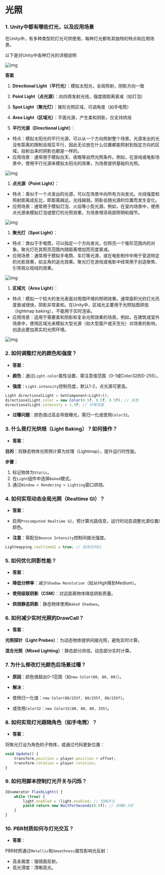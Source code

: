 # 光照

### 1. Unity中都有哪些灯光，以及应用场景

在Unity中，有多种类型的灯光可供使用，每种灯光都有其独特的特点和应用场景。

以下是对Unity中各种灯光的详细说明

![img](assets/1717649902127-8ec59e8b-2f27-4909-bedd-359927ff2a83.png)

**答案**

1. **Directional Light（平行光）**：模拟太阳光，全局照射，阴影方向一致
2. **Point Light（点光源）**：向四周发射光线，强度随距离衰减（如灯泡）
3. **Spot Light（聚光灯）**：锥形光照区域，可调角度（如手电筒）
4. **Area Light（区域光）**：平面光源，产生柔和阴影，仅支持烘焙

1. **平行光源（Directional Light）**：

- 特点：模拟太阳光的平行光源，可以从一个方向照射整个场景。光源发出的光没有距离的限制且相互平行，因此无论放在什么位置都能照射到指定方向的区域，投射出来的阴影也都是一样的。
- 应用场景：通常用于模拟白天、夜晚等自然光照条件。例如，在游戏或电影场景中，使用平行光源来模拟太阳光的效果，为场景提供基础的光照。

![img](assets/1717650049905-8c199c23-853c-47a1-a45a-bb0897e542c7.png)

1. **点光源（Point Light）**：

- 特点：类似于一个点发出的光源，可以在场景中向所有方向发光。光线强度和照射距离成反比，即距离越远，光线越弱。阴影会随光源的位置而发生变化。
- 应用场景：通常用于模拟灯泡、火焰等小型光源。例如，在室内场景中，使用点光源来模拟灯泡或壁灯的光照效果，为场景增添局部照明和细节。

![img](assets/1717650083266-0dc5f27e-d91f-4016-baa5-986dfc80ea26.png)

1. **聚光灯（Spot Light）**：

- 特点：类似于手电筒，可以指定一个方向发光，仅照亮一个锥形范围内的对象。聚光灯在其照亮范围内随距离增加而亮度衰减。
- 应用场景：通常用于模拟手电筒、车灯等光源，或在电影制作中用于营造特定的光影效果，如主角的追光效果。聚光灯在游戏或电影中经常用于创造聚焦、引导观众视线的效果。

![img](assets/1717650118601-a446a472-52a7-4a7a-9d01-44ba7718c6e3.png)

1. **区域光（Area Light）**：

- 特点：模拟一个较大的发光表面对周围环境的照明效果。通常面积光的灯光亮度衰减很快，阴影非常柔和。在Unity中，区域光主要用于光照贴图烘焙（lightmap baking），不能用于实时渲染。
- 应用场景：适用于需要柔和阴影和复杂光照效果的场景。例如，在建筑或室外场景中，使用区域光来模拟大型光源（如大型窗户或天空光）对场景的影响，创造出更加真实的光照环境。

![img](assets/1717650175289-79a46359-aaf6-48c7-a0c2-37c11eaecf98.png)

### 2. 如何调整灯光的颜色和强度？

- **答案**： 

- **颜色**：通过`Light.color`属性设置，需注意值范围（0-1或Color32的0-255）。
- **强度**：`Light.intensity`控制亮度，默认1-2，点光源可更高。

```js
Light directionalLight = GetComponent<Light>();
directionalLight.color = new Color(0.5f, 0.5f, 0.5f); // 灰色
directionalLight.intensity = 1.5f; // 中等亮度
```

- **过曝问题**：颜色值过高会导致曝光，需归一化或使用`Color32`。

### 3. 什么是灯光烘焙（Light Baking）？如何操作？

- **答案**： 

**目的**：将静态物体光照预计算为纹理（Lightmap），提升运行时性能。

**步骤**： 

1. 标记物体为`Static`。
2. 在`Light`组件中选择`Baked`模式。
3. 通过`Window > Rendering > Lighting`窗口烘焙。

### 4. 如何实现动态全局光照（Realtime GI）？

- **答案**： 

- 启用`Precomputed Realtime GI`，预计算光路信息，运行时动态调整光源位置/颜色。
- **注意**：需配合`Bounce Intensity`控制间接光强度。

```js
Lightmapping.realtimeGI = true; // 启用实时GI
```

### 5. 如何优化阴影性能？

- **答案**： 

- **降低分辨率**：减少`Shadow Resolution`（如从High降到Medium）。
- **使用级联阴影（CSM）**：对远距离物体降低阴影质量。
- **烘焙静态阴影**：静态物体使用`Baked Shadows`。

### 6. 如何减少实时光照的DrawCall？

- **答案**： 

**光照探针（Light Probes）**：为动态物体提供间接光照，避免实时计算。

**混合光照（Mixed Lighting）**：静态部分烘焙，动态部分实时计算。

### 7. 为什么修改灯光颜色后场景过曝？

- **原因**：颜色值超出0-1范围（如`new Color(80, 80, 80)`）。
- **解决**： 

- 使用归一化值：`new Color(80/255f, 80/255f, 80/255f)`。
- 或改用`Color32`：`new Color32(80, 80, 80, 255)`。

### 8. 如何实现灯光跟随角色（如手电筒）？

- **答案**： 

将聚光灯设为角色的子物体，或通过代码更新位置： 

```js
void Update() {
    transform.position = player.position + offset;
    transform.rotation = player.rotation;
}
```

### 9. 如何用脚本控制灯光开关与闪烁？

```js
IEnumerator FlashLight() {
    while (true) {
        light.enabled = !light.enabled; // 切换开关
        yield return new WaitForSeconds(0.5f); // 间隔0.5秒
    }
}
```

### 10. PBR材质如何与灯光交互？

- **答案**： 

PBR材质通过`Metallic`和`Smoothness`属性影响光反射： 

- 高金属度：强镜面反射。
- 高光滑度：清晰高光。
